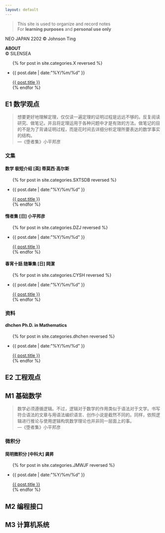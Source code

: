 ```yaml
---
layout: default
---
```


>This site is used to organize and record notes  
>For **learning purposes** and **personal use only**

<div class="intro-img"><p>NEO JAPAN 2202 © Johnson Ting</p></div>
<div class="intro"><p><strong>ABOUT</strong><br>© SILENSEA</p></div>

<ul class = "main-list">
    {% for post in site.categories.X reversed %}
        <li><p class = "post-date">{{ post.date | date:"%Y/%m/%d" }}</p><a href="{{ post.url }}">{{ post.title }}</a></li>
    {% endfor %}
</ul>

## E1 数学观点

<div class="cate-img" style="background-image: url(/assets/img/end7.jpg); filter: invert(1);"></div>

>想要更好地理解定理，仅仅读一遍定理的证明过程是远远不够的。反复阅读研究、做笔记，并且将定理运用于各种问题中才是有效的方法。做笔记的目的不是为了背诵证明过程，而是花时间去详细分析定理所要表达的数学事实的结构。  
>—《堕者集》小平邦彦

### 文集

#### 数学 极短介绍 [英] 蒂莫西·高尔斯

<ul class = "main-list">
    {% for post in site.categories.SXTSDB reversed %}
        <li><p class = "post-date">{{ post.date | date:"%Y/%m/%d" }}</p><a href="{{ post.url }}">{{ post.title }}</a></li>
    {% endfor %}
</ul>

#### 惰者集 [日] 小平邦彦

<ul class = "main-list">
    {% for post in site.categories.DZJ reversed %}
        <li><p class = "post-date">{{ post.date | date:"%Y/%m/%d" }}</p><a href="{{ post.url }}">{{ post.title }}</a></li>
    {% endfor %}
</ul>

#### 春宵十話 随筆集 [日] 岡潔

<ul class = "main-list">
    {% for post in site.categories.CYSH reversed %}
        <li><p class = "post-date">{{ post.date | date:"%Y/%m/%d" }}</p><a href="{{ post.url }}">{{ post.title }}</a></li>
    {% endfor %}
</ul>

### 资料

#### dhchen Ph.D. in Mathematics

<ul class = "main-list">
    {% for post in site.categories.dhchen reversed %}
        <li><p class = "post-date">{{ post.date | date:"%Y/%m/%d" }}</p><a href="{{ post.url }}">{{ post.title }}</a></li>
    {% endfor %}
</ul>

## E2 工程观点

<div class="cate-img" style="background-image: url(/assets/img/end3.png); filter: invert(1);"></div>

## M1 基础数学

<div class="cate-img" style="background-image: url(/assets/img/end4.jpg); filter: invert(1);"></div>

>数学必须遵循逻辑。不过，逻辑对于数学的作用类似于语法对于文学。书写符合语法的文章与用语法编织语言、创作小说是截然不同的。同样，依照逻辑进行推论与使用逻辑构筑数学理论也并非同一层面上的事。  
>—《堕者集》小平邦彦

### 微积分

#### 简明微积分 [中科大] 龚昇

<ul class = "main-list">
    {% for post in site.categories.JMWJF reversed %}
        <li><p class = "post-date">{{ post.date | date:"%Y/%m/%d" }}</p><a href="{{ post.url }}">{{ post.title }}</a></li>
    {% endfor %}
</ul>

## M2 编程接口

<div class="cate-img" style="background-image: url(/assets/img/end5.jpg); filter: invert(1);"></div>

## M3 计算机系统

<div class="cate-img" style="background-image: url(/assets/img/end6.jpg);"></div>